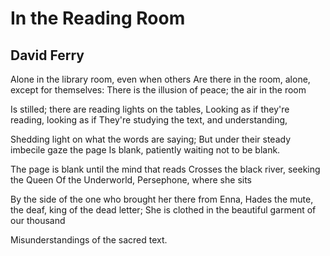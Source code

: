 # In the Reading Room
## David Ferry
Alone in the library room, even when others
Are there in the room, alone, except for themselves:
There is the illusion of peace; the air in the room

Is stilled; there are reading lights on the tables,
Looking as if they're reading, looking as if
They're studying the text, and understanding,

Shedding light on what the words are saying;
But under their steady imbecile gaze the page
Is blank, patiently waiting not to be blank.

The page is blank until the mind that reads
Crosses the black river, seeking the Queen
Of the Underworld, Persephone, where she sits

By the side of the one who brought her there from Enna,
Hades the mute, the deaf, king of the dead letter;
She is clothed in the beautiful garment of our thousand

Misunderstandings of the sacred text.